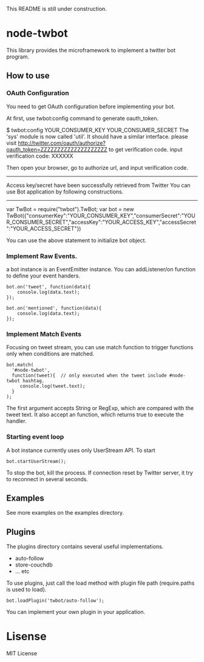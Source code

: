 This README is still under construction.

# node-twbot

This library provides the microframework to implement a twitter bot program.

## How to use

### OAuth Configuration

You need to get OAuth configuration before implementing your bot.

At first, use twbot:config command to generate oauth_token.

   $ twbot:config YOUR_CONSUMER_KEY YOUR_CONSUMER_SECRET
   The 'sys' module is now called 'util'. It should have a similar interface.
   please visit http://twitter.com/oauth/authorize?oauth_token=ZZZZZZZZZZZZZZZZZZZZ to get verification code.
   input verification code: XXXXXX

Then open your browser, go to authorize url, and input verification code.

   *********************************************************************
   Access key/secret have been successfully retrieved from Twitter
   You can use Bot application by following constructions.
   *********************************************************************
   
   var TwBot = require("twbot").TwBot;
   var bot = new TwBot({"consumerKey":"YOUR_CONSUMER_KEY","consumerSecret":"YOUR_CONSUMER_SECRET","accessKey":"YOUR_ACCESS_KEY","accessSecret":"YOUR_ACCESS_SECRET"})

You can use the above statement to initialize bot object.

### Implement Raw Events.

a bot instance is an EventEmitter instance. You can addListener/on function to define your event handers.

    bot.on('tweet', function(data){
        console.log(data.text);
    });

    bot.on('mentioned', function(data){
        console.log(data.text);
    });

### Implement Match Events

Focusing on tweet stream, you can use match function to trigger functions only when conditions are matched.

    bot.match(
      '#node-twbot',
      function(tweet){  // only executed when the tweet include #node-twbot hashtag.
         console.log(tweet.text);
      }
    );

The first argument accepts String or RegExp, which are compared with the tweet text. It also accept an function, which returns true to execute the handler.

### Starting event loop

A bot instance currently uses only UserStream API. To start

    bot.startUserStream();
    
To stop the bot, kill the process. If connection reset by Twitter server, it try to reconnect in several seconds.

## Examples

See more examples on the examples directory.

## Plugins

The plugins directory contains several useful implementations.

- auto-follow
- store-couchdb
- ... etc

To use plugins, just call the load method with plugin file path (require.paths is used to load).

    bot.loadPlugin('twbot/auto-follow');

You can implement your own plugin in your application.

# Lisense

MIT License


